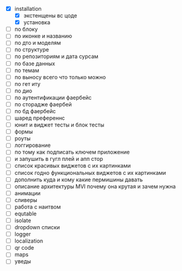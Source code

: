 - [x] installation
	- [x]  экстенщены вс цоде
	- [x] установка
- [ ] по блоку 
- [ ] по иконке и названию
- [ ] по дто и моделям
- [ ] по структуре 
- [ ] по репозиториям и дата сурсам
- [ ] по базе данных 
- [ ] по темам 
- [ ] по выносу всего что только можно 
- [ ] по гет иту
- [ ] по дио
- [ ] по аутентификации фаербейс
- [ ] по сторадже фаербей
- [ ] по бд фаербейс
- [ ] шаред преференнс
- [ ] юнит и виджет тесты и блок тесты
- [ ] формы
- [ ] роуты
- [ ] логгирование
- [ ] по тому как подписать ключем приложение
- [ ] и запушить в гугл плей и апп стор
- [ ] список красивых виджетов с их картинками
- [ ]  список годно функциональных виджетов с их картинками
- [ ] дополнить куда и кому какие пермишины давать
- [ ] описание архитектуры MVI почему она крутая и зачем нужна
- [ ] анимации
- [ ] сливеры
- [ ] работа с наитвом
- [ ] equtable
- [ ] isolate
- [ ] dropdown списки
- [ ] logger
- [ ] localization
- [ ] qr code
- [ ] maps
- [ ] уведы